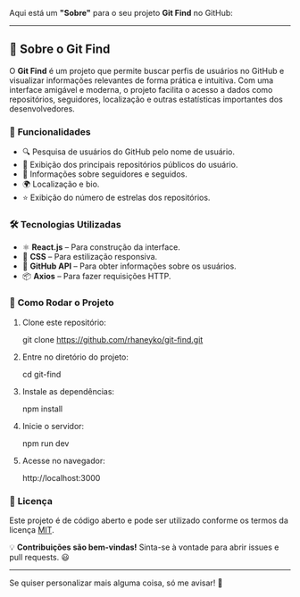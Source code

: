 Aqui está um **"Sobre"** para o seu projeto **Git Find** no GitHub:

---

## 📌 Sobre o Git Find

O **Git Find** é um projeto que permite buscar perfis de usuários no GitHub e visualizar informações relevantes de forma prática e intuitiva. Com uma interface amigável e moderna, o projeto facilita o acesso a dados como repositórios, seguidores, localização e outras estatísticas importantes dos desenvolvedores.

### 🎯 **Funcionalidades**
- 🔍 Pesquisa de usuários do GitHub pelo nome de usuário.  
- 📂 Exibição dos principais repositórios públicos do usuário.  
- 👥 Informações sobre seguidores e seguidos.  
- 🌍 Localização e bio.  
- ⭐ Exibição do número de estrelas dos repositórios.  

### 🛠️ **Tecnologias Utilizadas**
- ⚛️ **React.js** – Para construção da interface.  
- 🎨 **CSS** – Para estilização responsiva.  
- 🔗 **GitHub API** – Para obter informações sobre os usuários.  
- 📦 **Axios** – Para fazer requisições HTTP.  

### 🚀 **Como Rodar o Projeto**
1. Clone este repositório:
   
   git clone https://github.com/rhaneyko/git-find.git
   
2. Entre no diretório do projeto:
   
   cd git-find
   
3. Instale as dependências:
   
   npm install
   
4. Inicie o servidor:
   
   npm run dev
   
5. Acesse no navegador:  
   
   http://localhost:3000
   

### 📄 **Licença**
Este projeto é de código aberto e pode ser utilizado conforme os termos da licença [MIT](./LICENSE).

💡 **Contribuições são bem-vindas!** Sinta-se à vontade para abrir issues e pull requests. 😃

---

Se quiser personalizar mais alguma coisa, só me avisar! 🚀
